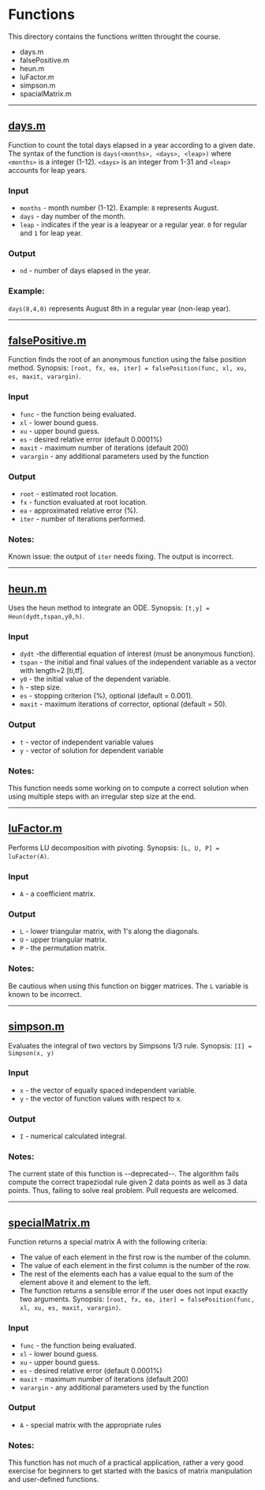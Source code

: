 # Functions
This directory contains the functions written throught the course.
- days.m
- falsePositive.m
- heun.m
- luFactor.m
- simpson.m
- spacialMatrix.m

---

## [days.m](days.m)
Function to count the total days elapsed in a year according to a given date.
The syntax of the function is `days(<months>, <days>, <leap>)` where `<months>` is a integer (1-12). `<days>` is an integer from 1-31 and `<leap>` accounts for leap years.

### Input
- `months` - month number (1-12). Example: `8` represents August.
- `days` - day number of the month.
- `leap` - indicates if the year is a leapyear or a regular year. `0` for regular and `1` for leap year.

### Output
- `nd` - number of days elapsed in the year.

### Example:
`days(8,4,0)` represents August 8th in a regular year (non-leap year).

---

## [falsePositive.m](falsePositive.m)
Function finds the root of an anonymous function using the false position method.
Synopsis: `[root, fx, ea, iter] = falsePosition(func, xl, xu, es, maxit, varargin)`.

### Input
- `func` - the function being evaluated.
- `xl` - lower bound guess.
- `xu` - upper bound guess.
- `es` - desired relative error (default 0.0001%)
- `maxit` - maximum number of iterations (default 200)
- `varargin` - any additional parameters used by the function

### Output
- `root` - estimated root location.
- `fx` - function evaluated at root location.
- `ea` - approximated relative error (%).
- `iter` - number of iterations performed.

### Notes:
Known issue: the output of `iter` needs fixing. The output is incorrect.

---

## [heun.m](heun.m)
Uses the heun method to integrate an ODE.
Synopsis: `[t,y] = Heun(dydt,tspan,y0,h)`.

### Input
- `dydt` -the differential equation of interest (must be anonymous function).
- `tspan` - the initial and final values of the independent variable as a vector with length=2 [ti,tf].
- `y0` - the initial value of the dependent variable.
- `h` - step size.
- `es` - stopping criterion (%), optional (default = 0.001).
- `maxit` - maximum iterations of corrector, optional (default = 50).

### Output
- `t` - vector of independent variable values
- `y` - vector of solution for dependent variable

### Notes:
This function needs some working on to compute a correct solution when using multiple steps with an irregular step size at the end.

---

## [luFactor.m](luFactor.m)

Performs LU decomposition with pivoting.
Synopsis: `[L, U, P] = luFactor(A)`.

### Input
- `A` - a coefficient matrix.

### Output
- `L` - lower triangular matrix, with 1's along the diagonals.
- `U` - upper triangular matrix.
- `P` - the permutation matrix.

### Notes:
Be cautious when using this function on bigger matrices. The `L` variable is known to be incorrect.

---

## [simpson.m](simpson.m)
Evaluates the integral of two vectors by Simpsons 1/3 rule.
Synopsis: `[I] = Simpson(x, y)`

### Input
- `x` - the vector of equally spaced independent variable.
- `y` - the vector of function values with respect to x.

### Output
- `I` - numerical calculated integral.

### Notes:
The current state of this function is --deprecated--. The algorithm fails compute the correct trapeziodal rule given 2 data points as well as 3 data points. Thus, failing to solve real problem. Pull requests are welcomed.

---

## [specialMatrix.m](specialMatrix.m)
Function returns a special matrix A with the following criteria:
- The value of each element in the first row is the number of the column.
- The value of each element in the first column is the number of the row.
- The rest of the elements each has a value equal to the sum of the element above it and element to the left.
- The function returns a sensible error if the user does not input exactly two arguments.
 Synopsis: `[root, fx, ea, iter] = falsePosition(func, xl, xu, es, maxit, varargin)`.

### Input
- `func` - the function being evaluated.
- `xl` - lower bound guess.
- `xu` - upper bound guess.
- `es` - desired relative error (default 0.0001%)
- `maxit` - maximum number of iterations (default 200)
- `varargin` - any additional parameters used by the function


### Output
- `A` - special matrix with the appropriate rules

### Notes:
This function has not much of a practical application, rather a very good exercise for beginners to get started with the basics of matrix manipulation and user-defined functions.
